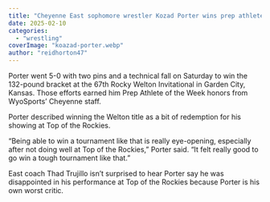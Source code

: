 ```yaml
---
title: "Cheyenne East sophomore wrestler Kozad Porter wins prep athlete of the week"
date: 2025-02-10
categories: 
  - "wrestling"
coverImage: "koazad-porter.webp"
author: "reidhorton47"
---
```


Porter went 5-0 with two pins and a technical fall on Saturday to win the 132-pound bracket at the 67th Rocky Welton Invitational in Garden City, Kansas. Those efforts earned him Prep Athlete of the Week honors from WyoSports’ Cheyenne staff.

Porter described winning the Welton title as a bit of redemption for his showing at Top of the Rockies.

“Being able to win a tournament like that is really eye-opening, especially after not doing well at Top of the Rockies,” Porter said. “It felt really good to go win a tough tournament like that.”

East coach Thad Trujillo isn’t surprised to hear Porter say he was disappointed in his performance at Top of the Rockies because Porter is his own worst critic.
